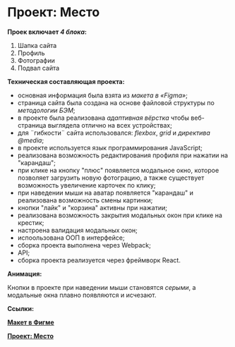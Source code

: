 # Проект: Место

**Проек включает *4 блока*:**
1. Шапка сайта
2. Профиль
3. Фотографии
4. Подвал сайта

**Техническая составляющая проекта:**

* основная информация была взята из *макета в «Figma»*; 
* cтраница сайта была создана на основе файловой структуры по *методологии БЭМ*;
* в проекте была реализована *адаптивная вёрстка* чтобы веб-страница выглядела отлично на всех устройствах;
* для ¨гибкости¨ сайта использовался: *flexbox*, *grid* и *директива @media*;
* в проекте используется язык программирования JavaScript;
* реализована возможность редактирования профиля при нажатии на "карандаш";
* при клике на кнопку "плюс" появляется модальное окно, которое позволяет загрузить новую фотограцию, а также существует возможность увеличение карточек по клику;
* при наведении мыши на аватар появляется "карандаш" и реализована возможность смены картинки;
* кнопки "лайк" и "корзина" активны при нажатии;
* реализована возможность закрытия модальных окон при клике на крестик;
* настроена валидация модальных окон;
* испоользована ООП в интерфейсе;
* cборка проекта выполнена через Webpack;
* API;
* сборка проекта реализуется через фреймворк React.

**Анимация:**

Кнопки в проекте при наведении мыши становятся *серыми*, а модальные окна плавно появляются и исчезают.


**Ссылки:**

 **[Макет в Фигме](https://www.figma.com/file/bjyvbKKJN2naO0ucURl2Z0/JavaScript.-Sprint-5?node-id=0%3A1)**

 **[Проект: Место](https://nadezdapl.github.io/mesto/)**